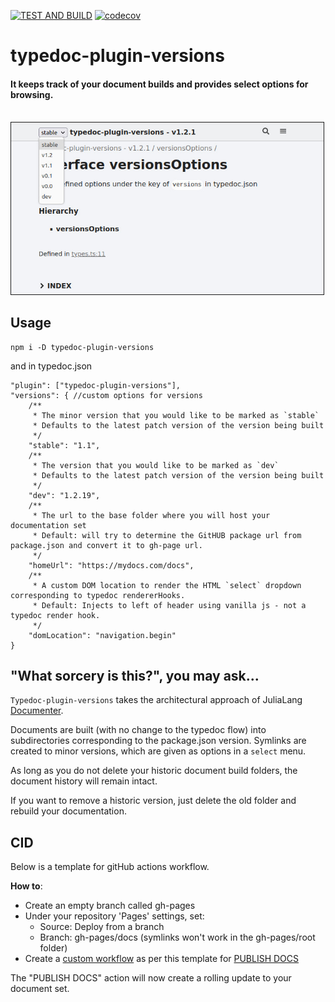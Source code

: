 [![TEST AND BUILD](https://github.com/citkane/typedoc-plugin-versions/actions/workflows/main.yml/badge.svg)](https://github.com/citkane/typedoc-plugin-versions/actions/workflows/main.yml)
[![codecov](https://codecov.io/gh/citkane/typedoc-plugin-versions/branch/main/graph/badge.svg?token=5DDL83JO0R)](https://codecov.io/gh/citkane/typedoc-plugin-versions)


# typedoc-plugin-versions
#### It keeps track of your document builds and provides select options for browsing.  
<br />
<img src="./media/Screenshot.jpg" width="500px" height="auto" border="1px solid light-grey" />
<br />

## Usage
```
npm i -D typedoc-plugin-versions
```
and in typedoc.json
```jsonc
"plugin": ["typedoc-plugin-versions"],
"versions": { //custom options for versions
	/**
	 * The minor version that you would like to be marked as `stable`  
	 * Defaults to the latest patch version of the version being built
	 */
	"stable": "1.1",
	/**
	 * The version that you would like to be marked as `dev`  
	 * Defaults to the latest patch version of the version being built
	 */
	"dev": "1.2.19",
	/**
	 * The url to the base folder where you will host your documentation set  
	 * Default: will try to determine the GitHUB package url from package.json and convert it to gh-page url.
	 */
	"homeUrl": "https://mydocs.com/docs",
	/**
	 * A custom DOM location to render the HTML `select` dropdown corresponding to typedoc rendererHooks.  
	 * Default: Injects to left of header using vanilla js - not a typedoc render hook.
	 */
	"domLocation": "navigation.begin"
}
```

## "What sorcery is this?", you may ask...
`Typedoc-plugin-versions` takes the architectural approach of JuliaLang [Documenter](https://juliadocs.github.io/Documenter.jl/stable/).

Documents are built (with no change to the typedoc flow) into subdirectories corresponding to the package.json version. Symlinks are created to minor versions, which are given as options in a `select` menu.

As long as you do not delete your historic document build folders, the document history will remain intact.

If you want to remove a historic version, just delete the old folder and rebuild your documentation.

## CID
Below is a template for gitHub actions workflow.

**How to**:
- Create an empty branch called gh-pages
- Under your repository 'Pages' settings, set:
  - Source: Deploy from a branch
  - Branch: gh-pages/docs (symlinks won't work in the gh-pages/root folder)
- Create a [custom workflow](https://docs.github.com/en/actions/quickstart) as per this template for [PUBLISH DOCS](https://github.com/citkane/typedoc-plugin-versions/blob/main/.github/workflows/docs.yml)

The "PUBLISH DOCS" action will now create a rolling update to your document set.